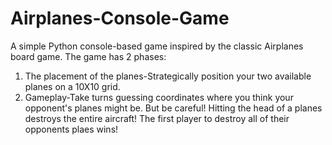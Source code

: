 # Airplanes-Console-Game


A simple Python console-based game inspired by the classic Airplanes board game.
The game has 2 phases: 
1. The placement of the planes-Strategically position your two available planes on a 10X10 grid.
2. Gameplay-Take turns guessing coordinates where you think your opponent's planes might be. But be careful! Hitting the head of a planes destroys the entire aircraft!
The first player to destroy all of their opponents plaes wins!
